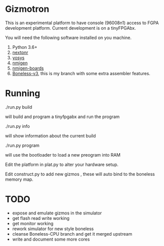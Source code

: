 # Gizmotron 

This is an experimental platform to have console (96008n1) access to FGPA development platform. Current development is on a tinyFPGAbx.

You will need the following software installed on you machine.

1. Python 3.6+
2. [nextpnr](https://github.com/YosysHQ/nextpnr)
3. [yosys](https://github.com/YosysHQ/yosys)
4. [nmigen](https://github.com/m-labs/nmigen)
5. [nmigen-boards](https://github.com/m-labs/nmigen-boards)
6. [Boneless-v3](https://github.com/zignig/Boneless-CPU), this is my branch with some extra assembler features.

# Running

./run.py  build 

will build and program a tinyfpgabx and run the program

./run.py info

will show information about the current build 

./run.py program

will use the bootloader to load a new preogram into RAM 


Edit the platform in plat.py to alter your hardware setup.

Edit construct.py to add new gizmos , these will auto bind to the boneless memory map.

# TODO
- expose and emulate gizmos in the simulator 
- get flash read write working 
- get monitor working 
- rework simulator for new style boneless
- cleanse Boneless-CPU branch and get it merged upstream
- write and document some more cores
